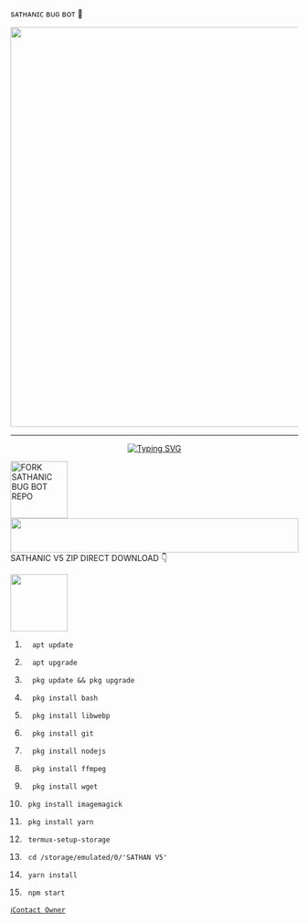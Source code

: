 sᴀᴛʜᴀɴɪᴄ ʙᴜɢ ʙᴏᴛ 🎈

<p align="center">
<a href="https://github.com/SATHANIC-BUG-BOT">
    <img src="https://iili.io/2J0mkMP.md.jpg"  width="700px">
</a>
<hr>

<p align="center">
<a href="https://git.io/typing-svg"><img src="https://readme-typing-svg.demolab.com?                                        font=Fira+Code&weight=700&size=20&pause=1000&color=5513F7&width=4              35&lines=SATHANIC+BUG+BOT" alt="Typing SVG" /></a>
</p>

<a href="https://github.com/sathanic-mods/SATHANIC-BUG-BOT/fork"><img src="https://img.shields.io/badge/Fork%20Repo-black" alt="FORK SATHANIC BUG BOT REPO" width="100"></a>
</br>
<img src="https://i.imgur.com/dBaSKWF.gif" height="60" width="100%">
<br>
SATHANIC V5 ZIP DIRECT DOWNLOAD 👇 

<a href="https://www.mediafire.com/file/cr2srhw1rxpqnr0/SATHANIC_V5.zip/file/mediafire">
<img src="https://img.shields.io/badge/mediafire SATHANIC V5%20-black"
atl="MEDIAFIRE SATHANIC V5" width="100"></a>
</br>



1.       apt update
2.       apt upgrade
3.       pkg update && pkg upgrade
4.       pkg install bash
5.       pkg install libwebp
6.       pkg install git
7.       pkg install nodejs
8.       pkg install ffmpeg
9.       pkg install wget
10.      pkg install imagemagick
11.      pkg install yarn
12.      termux-setup-storage
13.      cd /storage/emulated/0/'SATHAN V5'
14.      yarn install
15.      npm start

     
   [`ℹ️Contact Owner`](https://wa.me/919778158839)
